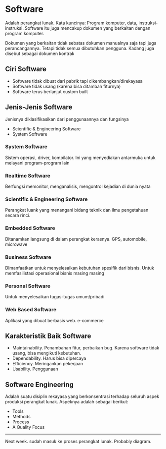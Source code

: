 # Software

Adalah perangkat lunak. Kata kuncinya: Program komputer, data, instruksi-instruksi. Software itu juga mencakup dokumen yang berkaitan dengan program komputer.

Dokumen yang berkaitan tidak sebatas dokumen manualnya saja tapi juga perancangannya. Tetapi tidak semua dibutuhkan pengguna. Kadang juga disebut sebagai dokumen kontrak

## Ciri Software

- Software tidak dibuat dari pabrik tapi dikembangkan/direkayasa
- Software tidak usang (karena bisa ditambah fiturnya)
- Software terus berlanjut custom built

## Jenis-Jenis Software

Jenisnya diklasifikasikan dari penggunaannya dan fungsinya
- Scientific & Engineering Software
- System Software

### System Software

Sistem operasi, driver, kompilator. Ini yang menyediakan antarmuka untuk melayani program-program lain

### Realtime Software

Berfungsi memonitor, menganalisis, mengontrol kejadian di dunia nyata

### Scientific & Engineering Software

Perangkat luank yang menangani bidang teknik dan ilmu pengetahuan secara rinci.

### Embedded Software

Ditanamkan langsung di dalam perangkat kerasnya. GPS, automobile, microwave

### Business Software

DImanfaatkan untuk menyelesaikan kebutuhan spesifik dari bisnis. Untuk memfasilistasi operasional bisnis masing masing

### Personal Software

Untuk menyelesaikan tugas-tugas umum/pribadi

### Web Based Software

Aplikasi yang dibuat berbasis web. e-commerce

## Karakteristik Baik Software

- Maintainability. Penambahan fitur, perbaikan bug. Karena software tidak usang, bisa mengikuti kebutuhan.
- Dependability. Harus bisa dipercaya
- Efficiency. Meringankan pekerjaan
- Usability. Penggunaan

## Software Engineering

Adalah suatu disiplin rekayasa yang berkonsentrasi terhadap seluruh aspek produksi perangkat lunak. Aspeknya adalah sebagai berikut:

- Tools
- Methods
- Process
- A Quality Focus

---

Next week. sudah masuk ke proses perangkat lunak. Probably diagram.